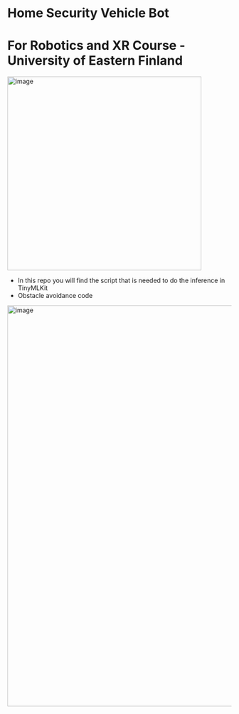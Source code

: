 # Home Security Vehicle Bot
# For Robotics and XR Course - University of Eastern Finland

<img width="436" alt="image" src="https://user-images.githubusercontent.com/39055744/210388954-1cbfbbfd-1abd-4bb6-8e03-e9bc03d69332.png">



- In this repo you will find the script that is needed to do the inference in TinyMLKit
- Obstacle avoidance code

<img width="902" alt="image" src="https://user-images.githubusercontent.com/39055744/210389038-10f6f8e4-1349-405b-86b3-ef49bd1d95ea.png">
